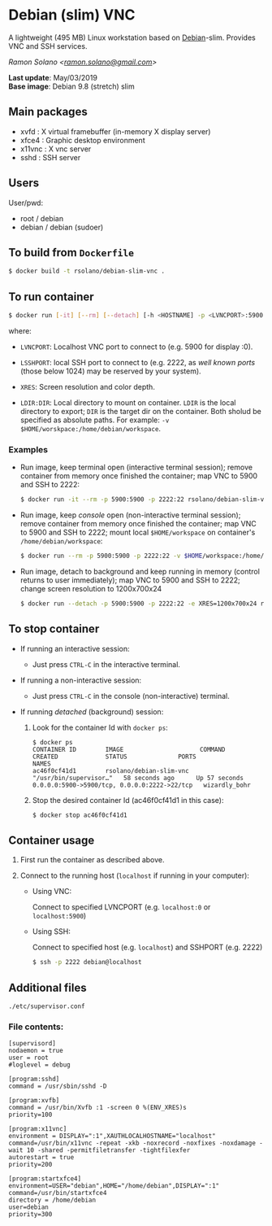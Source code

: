 # Debian (slim) VNC

A lightweight (495 MB) Linux workstation based on [Debian](https://hub.docker.com/_/debian)-slim. Provides VNC and SSH services.

*Ramon Solano <<ramon.solano@gmail.com>>*

**Last update**: May/03/2019    
**Base image**: Debian 9.8 (stretch) slim

## Main packages

* xvfd    : X virtual framebuffer (in-memory X display server)
* xfce4   : Graphic desktop environment
* x11vnc  : X vnc server
* sshd    : SSH server

## Users

User/pwd:

* root / debian
* debian / debian (sudoer)

## To build from `Dockerfile`

```sh
$ docker build -t rsolano/debian-slim-vnc .
```

## To run container

```sh
$ docker run [-it] [--rm] [--detach] [-h <HOSTNAME] -p <LVNCPORT>:5900 -p <LSSHPORT>:22 [-e XRES=1280x800x24] [-v LDIR:DIR] rsolano/debian-slim-vnc
```

where:

* `LVNCPORT`: Localhost VNC port to connect to (e.g. 5900 for display :0).

* `LSSHPORT`: local SSH port to connect to (e.g. 2222, as *well known ports* (those below 1024) may be reserved by your system).

* `XRES`: Screen resolution and color depth.

* `LDIR:DIR`: Local directory to mount on container. `LDIR` is the local directory to export; `DIR` is the target dir on the container.  Both sholud be specified as absolute paths. For example: `-v $HOME/worskpace:/home/debian/workspace`.

### Examples

* Run image, keep terminal open (interactive terminal session); remove container from memory once finished the container; map VNC to 5900 and SSH to 2222:

	```sh
	$ docker run -it --rm -p 5900:5900 -p 2222:22 rsolano/debian-slim-vnc
	```

* Run image, keep *console* open (non-interactive terminal session); remove container from memory once finished the container; map VNC to 5900 and SSH to 2222; mount local `$HOME/workspace` on container's `/home/debian/workspace`:

	```sh
	$ docker run --rm -p 5900:5900 -p 2222:22 -v $HOME/workspace:/home/debian/workspace rsolano/debian-slim-vnc
	```

* Run image, detach to background and keep running in memory (control returns to user immediately); map VNC to 5900 and SSH to 2222; change screen resolution to 1200x700x24

	```sh
	$ docker run --detach -p 5900:5900 -p 2222:22 -e XRES=1200x700x24 rsolano/debian-slim-vnc
	```

## To stop container

* If running an interactive session:

  * Just press `CTRL-C` in the interactive terminal.

* If running a non-interactive session:

  * Just press `CTRL-C` in the console (non-interactive) terminal.


* If running *detached* (background) session:

	1. Look for the container Id with `docker ps`:   
	
		```
		$ docker ps
		CONTAINER ID        IMAGE                     COMMAND                  CREATED             STATUS              PORTS                                          NAMES
		ac46f0cf41d1        rsolano/debian-slim-vnc   "/usr/bin/supervisor…"   58 seconds ago      Up 57 seconds       0.0.0.0:5900->5900/tcp, 0.0.0.0:2222->22/tcp   wizardly_bohr
		```

	2. Stop the desired container Id (ac46f0cf41d1 in this case):

		```sh
		$ docker stop ac46f0cf41d1
		```
		
 ## Container usage
 
1. First run the container as described above.

2. Connect to the running host (`localhost` if running in your computer):

	* Using VNC: 

		Connect to specified LVNCPORT (e.g. `localhost:0` or `localhost:5900`)
		 
	* Using SSH: 

		Connect to specified host (e.g. `localhost`) and SSHPORT (e.g. 2222) 
		
		```sh
		$ ssh -p 2222 debian@localhost
		```

## Additional files

    ./etc/supervisor.conf

### File contents:    

	[supervisord]
	nodaemon = true
	user = root
	#loglevel = debug
	
	[program:sshd]
	command = /usr/sbin/sshd -D
	
	[program:xvfb]
	command = /usr/bin/Xvfb :1 -screen 0 %(ENV_XRES)s
	priority=100
	
	[program:x11vnc]
	environment = DISPLAY=":1",XAUTHLOCALHOSTNAME="localhost"
	command=/usr/bin/x11vnc -repeat -xkb -noxrecord -noxfixes -noxdamage -wait 10 -shared -permitfiletransfer -tightfilexfer
	autorestart = true
	priority=200
	
	[program:startxfce4]
	environment=USER="debian",HOME="/home/debian",DISPLAY=":1"
	command=/usr/bin/startxfce4
	directory = /home/debian
	user=debian
	priority=300
